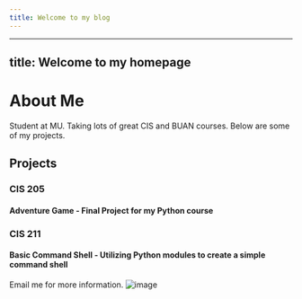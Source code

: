 ```yaml
---
title: Welcome to my blog
---
```

---
title: Welcome to my homepage
---

# About Me
Student at MU. Taking lots of great CIS and BUAN courses. Below are some of my projects.

## Projects

### CIS 205
#### Adventure Game - Final Project for my Python course

### CIS 211
#### Basic Command Shell - Utilizing Python modules to create a simple command shell

Email me for more information.
![image](https://github.com/user-attachments/assets/4b190110-26ba-4aac-a7ef-e971622a030a)

